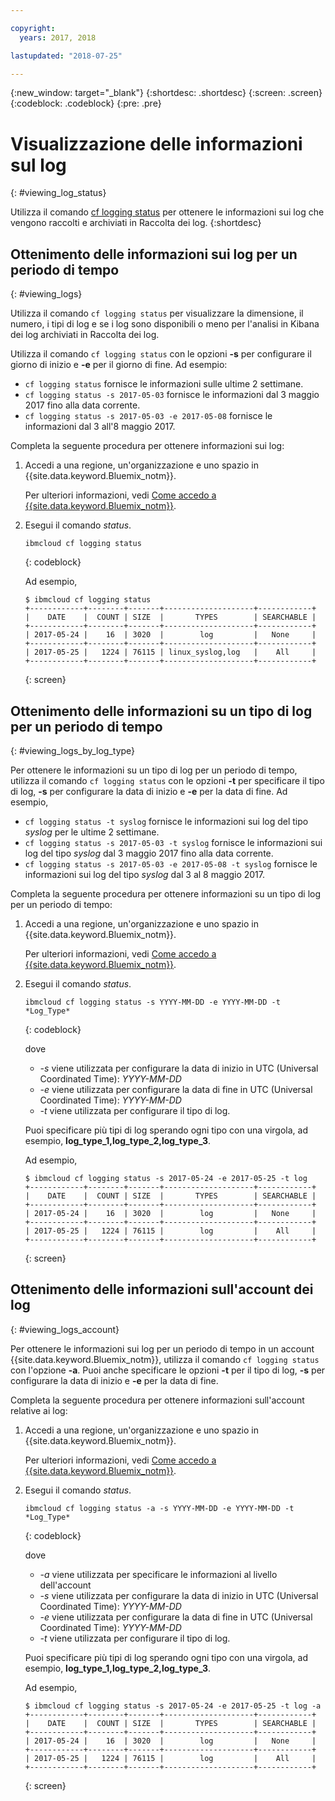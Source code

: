 ```yaml
---

copyright:
  years: 2017, 2018

lastupdated: "2018-07-25"

---
```



{:new_window: target="_blank"}
{:shortdesc: .shortdesc}
{:screen: .screen}
{:codeblock: .codeblock}
{:pre: .pre}

# Visualizzazione delle informazioni sul log
{: #viewing_log_status}

Utilizza il comando [cf logging status](/docs/services/CloudLogAnalysis/reference/logging_cli.html#status) per ottenere le informazioni sui log che vengono raccolti e archiviati in Raccolta dei log.
{:shortdesc}

## Ottenimento delle informazioni sui log per un periodo di tempo
{: #viewing_logs}

Utilizza il comando `cf logging status` per visualizzare la dimensione, il numero, i tipi di log e se i log sono disponibili o meno per l'analisi in Kibana dei log archiviati in Raccolta dei log. 

Utilizza il comando `cf logging status` con le opzioni **-s** per configurare il giorno di inizio e **-e** per il giorno di fine. Ad esempio:

* `cf logging status` fornisce le informazioni sulle ultime 2 settimane.
* `cf logging status -s 2017-05-03` fornisce le informazioni dal 3 maggio 2017 fino alla data corrente.
* `cf logging status -s 2017-05-03 -e 2017-05-08` fornisce le informazioni dal 3 all'8 maggio 2017. 

Completa la seguente procedura per ottenere informazioni sui log:

1. Accedi a una regione, un'organizzazione e uno spazio in {{site.data.keyword.Bluemix_notm}}. 

    Per ulteriori informazioni, vedi [Come accedo a {{site.data.keyword.Bluemix_notm}}](/docs/services/CloudLogAnalysis/qa/cli_qa.html#login).
    
2. Esegui il comando *status*.

    ```
    ibmcloud cf logging status
    ```
    {: codeblock}
    
    Ad esempio,
    
    ```
    $ ibmcloud cf logging status
    +------------+--------+-------+--------------------+------------+
    |    DATE    |  COUNT | SIZE  |       TYPES        | SEARCHABLE |
    +------------+--------+-------+--------------------+------------+
    | 2017-05-24 |    16  | 3020  |        log         |   None     |
    +------------+--------+-------+--------------------+------------+
    | 2017-05-25 |   1224 | 76115 | linux_syslog,log   |    All     |
    +------------+--------+-------+--------------------+------------+
    ```
    {: screen}


## Ottenimento delle informazioni su un tipo di log per un periodo di tempo
{: #viewing_logs_by_log_type}

Per ottenere le informazioni su un tipo di log per un periodo di tempo, utilizza il comando `cf logging status` con le opzioni **-t** per specificare il tipo di log, **-s** per configurare la data di inizio e **-e** per la data di fine. Ad esempio,

* `cf logging status -t syslog` fornisce le informazioni sui log del tipo *syslog* per le ultime 2 settimane.
* `cf logging status -s 2017-05-03 -t syslog` fornisce le informazioni sui log del tipo *syslog* dal 3 maggio 2017 fino alla data corrente.
* `cf logging status -s 2017-05-03 -e 2017-05-08 -t syslog` fornisce le informazioni sui log del tipo *syslog* dal 3 al 8 maggio 2017. 

Completa la seguente procedura per ottenere informazioni su un tipo di log per un periodo di tempo:

1. Accedi a una regione, un'organizzazione e uno spazio in {{site.data.keyword.Bluemix_notm}}. 

    Per ulteriori informazioni, vedi [Come accedo a {{site.data.keyword.Bluemix_notm}}](/docs/services/CloudLogAnalysis/qa/cli_qa.html#login).
    
2. Esegui il comando *status*.

    ```
    ibmcloud cf logging status -s YYYY-MM-DD -e YYYY-MM-DD -t *Log_Type*
    ```
    {: codeblock}
    
    dove
    
    * *-s* viene utilizzata per configurare la data di inizio in UTC (Universal Coordinated Time): *YYYY-MM-DD*
    * *-e* viene utilizzata per configurare la data di fine in UTC (Universal Coordinated Time): *YYYY-MM-DD*
    * *-t* viene utilizzata per configurare il tipo di log.
    
    Puoi specificare più tipi di log sperando ogni tipo con una virgola, ad esempio, **log_type_1,log_type_2,log_type_3**. 
    
    Ad esempio,
    
    ```
    $ ibmcloud cf logging status -s 2017-05-24 -e 2017-05-25 -t log
    +------------+--------+-------+--------------------+------------+
    |    DATE    |  COUNT | SIZE  |       TYPES        | SEARCHABLE |
    +------------+--------+-------+--------------------+------------+
    | 2017-05-24 |    16  | 3020  |        log         |   None     |
    +------------+--------+-------+--------------------+------------+
    | 2017-05-25 |   1224 | 76115 |        log         |    All     |
    +------------+--------+-------+--------------------+------------+
    ```
    {: screen}



## Ottenimento delle informazioni sull'account dei log
{: #viewing_logs_account}

Per ottenere le informazioni sui log per un periodo di tempo in un account {{site.data.keyword.Bluemix_notm}}, utilizza il comando `cf logging status` con l'opzione **-a**. Puoi anche specificare le opzioni **-t** per il tipo di log, **-s** per configurare la data di inizio e **-e** per la data di fine. 

Completa la seguente procedura per ottenere informazioni sull'account relative ai log:

1. Accedi a una regione, un'organizzazione e uno spazio in {{site.data.keyword.Bluemix_notm}}. 

    Per ulteriori informazioni, vedi [Come accedo a {{site.data.keyword.Bluemix_notm}}](/docs/services/CloudLogAnalysis/qa/cli_qa.html#login).
    
2. Esegui il comando *status*.

    ```
    ibmcloud cf logging status -a -s YYYY-MM-DD -e YYYY-MM-DD -t *Log_Type*
    ```
    {: codeblock}
    
    dove
    
    * *-a* viene utilizzata per specificare le informazioni al livello dell'account
    * *-s* viene utilizzata per configurare la data di inizio in UTC (Universal Coordinated Time): *YYYY-MM-DD*
    * *-e* viene utilizzata per configurare la data di fine in UTC (Universal Coordinated Time): *YYYY-MM-DD*
    * *-t* viene utilizzata per configurare il tipo di log.
    

    Puoi specificare più tipi di log sperando ogni tipo con una virgola, ad esempio, **log_type_1,log_type_2,log_type_3**. 
 
    Ad esempio,
    
    ```
    $ ibmcloud cf logging status -s 2017-05-24 -e 2017-05-25 -t log -a
    +------------+--------+-------+--------------------+------------+
    |    DATE    |  COUNT | SIZE  |       TYPES        | SEARCHABLE |
    +------------+--------+-------+--------------------+------------+
    | 2017-05-24 |    16  | 3020  |        log         |   None     |
    +------------+--------+-------+--------------------+------------+
    | 2017-05-25 |   1224 | 76115 |        log         |    All     |
    +------------+--------+-------+--------------------+------------+
    ```
    {: screen}














